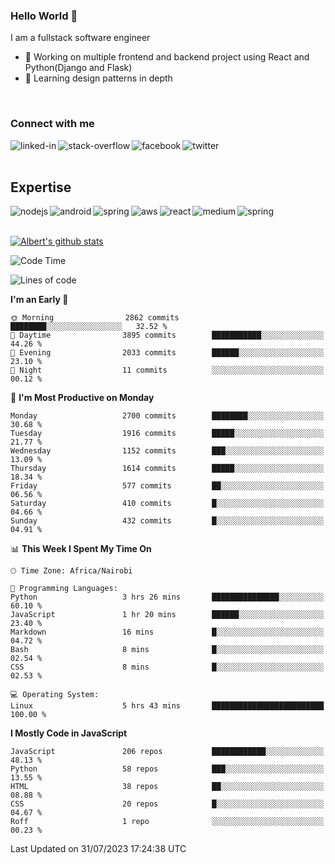 

### Hello World 👋
I am a fullstack software engineer
- 🔭 Working on multiple frontend and backend project using React and Python(Django and Flask)
- 🌱 Learning design patterns in depth

<br>

### Connect with me

[<img align="left" alt="linked-in" src="https://img.shields.io/badge/linkedin-%230077B5.svg?&style=for-the-badge&logo=linkedin&logoColor=white" />](https://www.linkedin.com/in/albert-byrone/)

<!-- [<img align="left" alt="medium" src="https://img.shields.io/badge/medium-%2312100E.svg?&style=for-the-badge&logo=medium&logoColor=white" />](https://56faisal.medium.com/) -->

[<img align="left" alt="stack-overflow" src="https://img.shields.io/badge/stack%20overflow-FE7A16?logo=stack-overflow&logoColor=white&style=for-the-badge" />](https://stackoverflow.com/users/11916317/albert-byrone)

[<img align="left" alt="facebook" src="https://img.shields.io/badge/facebook-%231877F2.svg?&style=for-the-badge&logo=facebook&logoColor=white" />](https://web.facebook.com/albert.byrone.1/)

[<img align="left" alt="twitter" src="https://img.shields.io/badge/twitter-%231DA1F2.svg?&style=for-the-badge&logo=twitter&logoColor=white" />](https://twitter.com/byrone_albert)

<br>

<br>

## Expertise
<img align="left" alt="nodejs" src="https://img.shields.io/badge/python%20-%2343853D.svg?&style=for-the-badge&logo=node.js&logoColor=white" />
<img align="left" alt="android" src="https://img.shields.io/badge/Flask-3DDC84?logo=android&logoColor=white&style=for-the-badge" />
<img align="left" alt="spring" src="https://img.shields.io/badge/drf%20-%236DB33F.svg?&style=for-the-badge&logo=spring&logoColor=white" />
<img align="left" alt="aws" src="https://img.shields.io/badge/django%20AWS-%23232F3E?logo=amazon-aws&logoColor=white&style=for-the-badge" />
<img align="left" alt="react" src="https://img.shields.io/badge/react%20-%2320232a.svg?&style=for-the-badge&logo=react&logoColor=%2361DAFB" />
<img align="left" alt="medium" src="https://img.shields.io/badge/Angular-%23316192.svg?&style=for-the-badge&logo=postgresql&logoColor=white" />
<img align="left" alt="spring" src="https://img.shields.io/badge/Javascript%20-%236DB33F.svg?&style=for-the-badge&logo=spring&logoColor=white" />
<br>
<br>


[![Albert's github stats](https://github-readme-stats.vercel.app/api?username=Albert-Byrone&count_private=true&show_icons=true&theme=radical&hide_rank=false)](https://github.com/anuraghazra/github-readme-stats)

<!-- [![Top Langs](https://github-readme-stats.vercel.app/api/top-langs/?username=Albert-Byrone&layout=compact)](https://github.com/anuraghazra/github-readme-stats) -->

<!--
**Albert-Byrone/Albert-Byrone** is a ✨ _special_ ✨ repository because its `README.md` (this file) appears on your GitHub profile.

Here are some ideas to get you started:

- 🔭 I’m currently working on ...
- 🌱 I’m currently learning ...
- 👯 I’m looking to collaborate on ...
- 🤔 I’m looking for help with ...
- 💬 Ask me about ...
- 📫 How to reach me: ...
- 😄 Pronouns: ...
- ⚡ Fun fact: ...
-->


<!--START_SECTION:waka-->
![Code Time](http://img.shields.io/badge/Code%20Time-638%20hrs%2021%20mins-blue)

![Lines of code](https://img.shields.io/badge/From%20Hello%20World%20I%27ve%20Written-62.6%20million%20lines%20of%20code-blue)

**I'm an Early 🐤** 

```text
🌞 Morning                2862 commits        ████████░░░░░░░░░░░░░░░░░   32.52 % 
🌆 Daytime                3895 commits        ███████████░░░░░░░░░░░░░░   44.26 % 
🌃 Evening                2033 commits        ██████░░░░░░░░░░░░░░░░░░░   23.10 % 
🌙 Night                  11 commits          ░░░░░░░░░░░░░░░░░░░░░░░░░   00.12 % 
```
📅 **I'm Most Productive on Monday** 

```text
Monday                   2700 commits        ████████░░░░░░░░░░░░░░░░░   30.68 % 
Tuesday                  1916 commits        █████░░░░░░░░░░░░░░░░░░░░   21.77 % 
Wednesday                1152 commits        ███░░░░░░░░░░░░░░░░░░░░░░   13.09 % 
Thursday                 1614 commits        █████░░░░░░░░░░░░░░░░░░░░   18.34 % 
Friday                   577 commits         ██░░░░░░░░░░░░░░░░░░░░░░░   06.56 % 
Saturday                 410 commits         █░░░░░░░░░░░░░░░░░░░░░░░░   04.66 % 
Sunday                   432 commits         █░░░░░░░░░░░░░░░░░░░░░░░░   04.91 % 
```


📊 **This Week I Spent My Time On** 

```text
🕑︎ Time Zone: Africa/Nairobi

💬 Programming Languages: 
Python                   3 hrs 26 mins       ███████████████░░░░░░░░░░   60.10 % 
JavaScript               1 hr 20 mins        ██████░░░░░░░░░░░░░░░░░░░   23.40 % 
Markdown                 16 mins             █░░░░░░░░░░░░░░░░░░░░░░░░   04.72 % 
Bash                     8 mins              █░░░░░░░░░░░░░░░░░░░░░░░░   02.54 % 
CSS                      8 mins              █░░░░░░░░░░░░░░░░░░░░░░░░   02.53 % 

💻 Operating System: 
Linux                    5 hrs 43 mins       █████████████████████████   100.00 % 
```

**I Mostly Code in JavaScript** 

```text
JavaScript               206 repos           ████████████░░░░░░░░░░░░░   48.13 % 
Python                   58 repos            ███░░░░░░░░░░░░░░░░░░░░░░   13.55 % 
HTML                     38 repos            ██░░░░░░░░░░░░░░░░░░░░░░░   08.88 % 
CSS                      20 repos            █░░░░░░░░░░░░░░░░░░░░░░░░   04.67 % 
Roff                     1 repo              ░░░░░░░░░░░░░░░░░░░░░░░░░   00.23 % 
```




 Last Updated on 31/07/2023 17:24:38 UTC
<!--END_SECTION:waka-->

